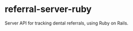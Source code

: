 referral-server-ruby
====================

Server API for tracking dental referrals, using Ruby on Rails.

